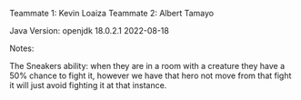 Teammate 1: Kevin Loaiza
Teammate 2: Albert Tamayo

Java Version: openjdk 18.0.2.1 2022-08-18

Notes:

The Sneakers ability: when they are in a room with a creature they have a 50% chance to fight it, however we have that hero not move from that fight
it will just avoid fighting it at that instance.

